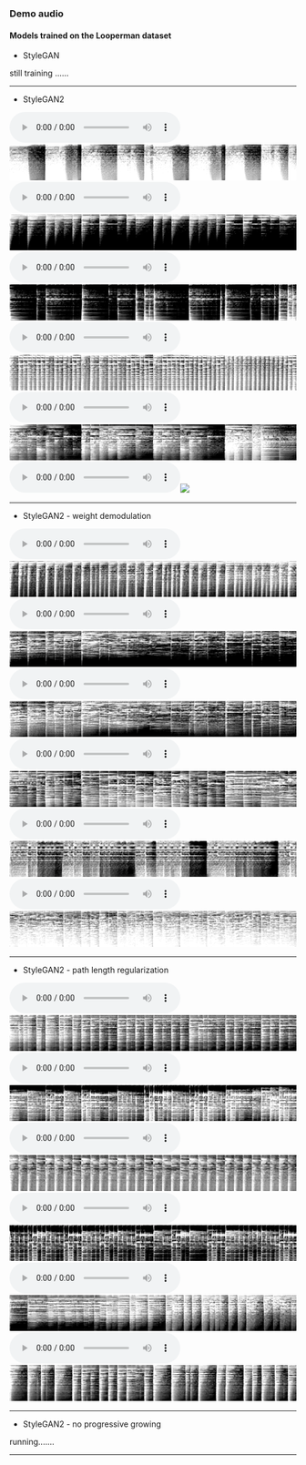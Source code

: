 ### Demo audio


#### Models trained on the Looperman dataset


* StyleGAN

still training ......

<hr>

* StyleGAN2

<div id="wrap">
    <div>
        <audio src="demo_page/loooperman/stylegan2_synth/wav/0.wav" controls="" preload=""></audio><img src="demo_page/loooperman/stylegan2_synth/fig/000000.png">
    </div>
    <div>
        <audio src="demo_page/loooperman/stylegan2_synth/wav/381.wav" controls="" preload=""></audio><img src="demo_page/loooperman/stylegan2_synth/fig/000381.png">
    </div>
    <div>
        <audio src="demo_page/loooperman/stylegan2_synth/wav/496.wav" controls="" preload=""></audio><img src="demo_page/loooperman/stylegan2_synth/fig/000496.png">
    </div>
</div>

<div id="wrap">
    <div>
        <audio src="demo_page/loooperman/stylegan2_synth/wav/995.wav" controls="" preload=""></audio><img src="demo_page/loooperman/stylegan2_synth/fig/000995.png">
    </div>
    <div>
        <audio src="demo_page/loooperman/stylegan2_synth/wav/1493.wav" controls="" preload=""></audio><img src="demo_page/loooperman/stylegan2_synth/fig/001493.png">
    </div>
    <div>
        <audio src="demo_page/loooperman/stylegan2_synth/wav/1498.wav" controls="" preload=""></audio><img src="demo_page/loooperman/stylegan2_synth/fig/001498.png">
    </div>
</div>

<hr>

* StyleGAN2 - weight demodulation 

<div id="wrap">
    <div>
        <audio src="demo_page/loooperman/stylegan2_A_synth/wav/1.wav" controls="" preload=""></audio><img src="demo_page/loooperman/stylegan2_A_synth/fig/000001.png">
    </div>
    <div>
        <audio src="demo_page/loooperman/stylegan2_A_synth/wav/52.wav" controls="" preload=""></audio><img src="demo_page/loooperman/stylegan2_A_synth/fig/000052.png">
    </div>
    <div>
        <audio src="demo_page/loooperman/stylegan2_A_synth/wav/397.wav" controls="" preload=""></audio><img src="demo_page/loooperman/stylegan2_A_synth/fig/000397.png">
    </div>
</div>

<div id="wrap">
    <div>
        <audio src="demo_page/loooperman/stylegan2_A_synth/wav/497.wav" controls="" preload=""></audio><img src="demo_page/loooperman/stylegan2_A_synth/fig/000497.png">
    </div>
    <div>
        <audio src="demo_page/loooperman/stylegan2_A_synth/wav/901.wav" controls="" preload=""></audio><img src="demo_page/loooperman/stylegan2_A_synth/fig/000901.png">
    </div>
    <div>
        <audio src="demo_page/loooperman/stylegan2_A_synth/wav/1503.wav" controls="" preload=""></audio><img src="demo_page/loooperman/stylegan2_A_synth/fig/001503.png">
    </div>
</div>

<hr>

* StyleGAN2 - path length regularization

<div id="wrap">
    <div>
        <audio src="demo_page/loooperman/stylegan2_B_synth/wav/5.wav" controls="" preload=""></audio><img src="demo_page/loooperman/stylegan2_B_synth/fig/000005.png">
    </div>
    <div>
        <audio src="demo_page/loooperman/stylegan2_B_synth/wav/461.wav" controls="" preload=""></audio><img src="demo_page/loooperman/stylegan2_B_synth/fig/000461.png">
    </div>
    <div>
        <audio src="demo_page/loooperman/stylegan2_B_synth/wav/501.wav" controls="" preload=""></audio><img src="demo_page/loooperman/stylegan2_B_synth/fig/000501.png">
    </div>
</div>

<div id="wrap">
    <div>
        <audio src="demo_page/loooperman/stylegan2_B_synth/wav/651.wav" controls="" preload=""></audio><img src="demo_page/loooperman/stylegan2_B_synth/fig/000651.png">
    </div>
    <div>
        <audio src="demo_page/loooperman/stylegan2_B_synth/wav/997.wav" controls="" preload=""></audio><img src="demo_page/loooperman/stylegan2_B_synth/fig/000997.png">
    </div>
    <div>
        <audio src="demo_page/loooperman/stylegan2_B_synth/wav/1283.wav" controls="" preload=""></audio><img src="demo_page/loooperman/stylegan2_B_synth/fig/001283.png">
    </div>
</div>

<hr>

* StyleGAN2 - no progressive growing

running.......

<hr>